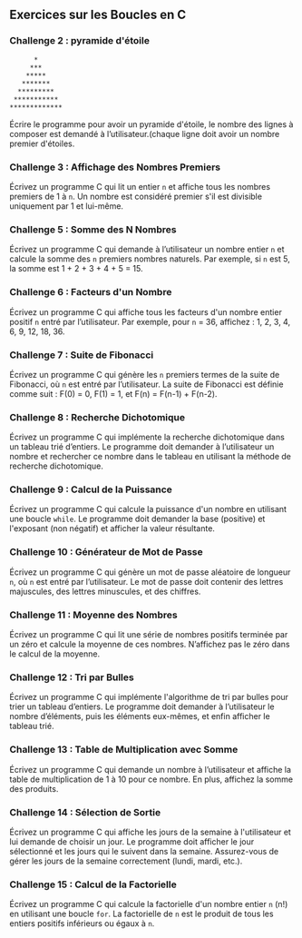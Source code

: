 ## Exercices sur les Boucles en C
### Challenge 2 : pyramide d'étoile

```
      *
     ***
    *****
   *******
  *********
 ***********
*************
```
Écrire le programme pour avoir un pyramide d'étoile, le nombre des lignes à composer est demandé à l’utilisateur.(chaque ligne doit avoir un nombre premier d'étoiles.

### Challenge 3 : Affichage des Nombres Premiers

Écrivez un programme C qui lit un entier `n` et affiche tous les nombres premiers de 1 à `n`. Un nombre est considéré premier s'il est divisible uniquement par 1 et lui-même.

### Challenge 5 : Somme des N Nombres

Écrivez un programme C qui demande à l’utilisateur un nombre entier `n` et calcule la somme des `n` premiers nombres naturels. Par exemple, si `n` est 5, la somme est 1 + 2 + 3 + 4 + 5 = 15.

### Challenge 6 : Facteurs d'un Nombre

Écrivez un programme C qui affiche tous les facteurs d'un nombre entier positif `n` entré par l’utilisateur. Par exemple, pour `n` = 36, affichez : 1, 2, 3, 4, 6, 9, 12, 18, 36.

### Challenge 7 : Suite de Fibonacci

Écrivez un programme C qui génère les `n` premiers termes de la suite de Fibonacci, où `n` est entré par l’utilisateur. La suite de Fibonacci est définie comme suit : F(0) = 0, F(1) = 1, et F(n) = F(n-1) + F(n-2).

### Challenge 8 : Recherche Dichotomique

Écrivez un programme C qui implémente la recherche dichotomique dans un tableau trié d’entiers. Le programme doit demander à l’utilisateur un nombre et rechercher ce nombre dans le tableau en utilisant la méthode de recherche dichotomique.

### Challenge 9 : Calcul de la Puissance

Écrivez un programme C qui calcule la puissance d'un nombre en utilisant une boucle `while`. Le programme doit demander la base (positive) et l'exposant (non négatif) et afficher la valeur résultante.

### Challenge 10 : Générateur de Mot de Passe

Écrivez un programme C qui génère un mot de passe aléatoire de longueur `n`, où `n` est entré par l’utilisateur. Le mot de passe doit contenir des lettres majuscules, des lettres minuscules, et des chiffres.

### Challenge 11 : Moyenne des Nombres

Écrivez un programme C qui lit une série de nombres positifs terminée par un zéro et calcule la moyenne de ces nombres. N’affichez pas le zéro dans le calcul de la moyenne.

### Challenge 12 : Tri par Bulles

Écrivez un programme C qui implémente l'algorithme de tri par bulles pour trier un tableau d’entiers. Le programme doit demander à l’utilisateur le nombre d’éléments, puis les éléments eux-mêmes, et enfin afficher le tableau trié.

### Challenge 13 : Table de Multiplication avec Somme

Écrivez un programme C qui demande un nombre à l’utilisateur et affiche la table de multiplication de 1 à 10 pour ce nombre. En plus, affichez la somme des produits.

### Challenge 14 : Sélection de Sortie

Écrivez un programme C qui affiche les jours de la semaine à l'utilisateur et lui demande de choisir un jour. Le programme doit afficher le jour sélectionné et les jours qui le suivent dans la semaine. Assurez-vous de gérer les jours de la semaine correctement (lundi, mardi, etc.).

### Challenge 15 : Calcul de la Factorielle

Écrivez un programme C qui calcule la factorielle d'un nombre entier `n` (n!) en utilisant une boucle `for`. La factorielle de `n` est le produit de tous les entiers positifs inférieurs ou égaux à `n`.